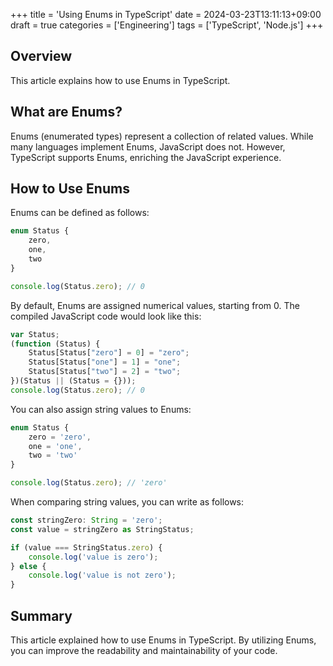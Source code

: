 +++
title = 'Using Enums in TypeScript'
date = 2024-03-23T13:11:13+09:00
draft = true
categories = ['Engineering']
tags = ['TypeScript', 'Node.js']
+++

## Overview
This article explains how to use Enums in TypeScript.

## What are Enums?

Enums (enumerated types) represent a collection of related values. While many languages implement Enums, JavaScript does not. However, TypeScript supports Enums, enriching the JavaScript experience.

## How to Use Enums

Enums can be defined as follows:

```typescript
enum Status {
    zero,
    one,
    two
}

console.log(Status.zero); // 0
```

By default, Enums are assigned numerical values, starting from 0. The compiled JavaScript code would look like this:

```javascript
var Status;
(function (Status) {
    Status[Status["zero"] = 0] = "zero";
    Status[Status["one"] = 1] = "one";
    Status[Status["two"] = 2] = "two";
})(Status || (Status = {}));
console.log(Status.zero); // 0
```

You can also assign string values to Enums:

```typescript
enum Status {
    zero = 'zero',
    one = 'one',
    two = 'two'
}

console.log(Status.zero); // 'zero'
```

When comparing string values, you can write as follows:

```typescript
const stringZero: String = 'zero';
const value = stringZero as StringStatus;

if (value === StringStatus.zero) {
    console.log('value is zero');
} else {
    console.log('value is not zero');
}
```

## Summary
This article explained how to use Enums in TypeScript. By utilizing Enums, you can improve the readability and maintainability of your code.